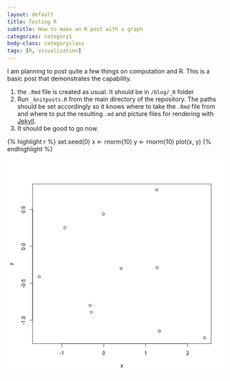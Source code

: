 ```yaml
---
layout: default
title: Testing R
subtitle: How to make an R post with a graph
categories: category1
body-class: categoryclass
tags: [R, visualization]
---
```


I am planning to post quite a few things on computation and R. This is a basic post that demonstrates the capability.

1. the `.Rmd` file is created as usual. It should be in `/blog/_R` folder
2. Run `_knitposts.R` from the main directory of the repository. The paths should be set accordingly so it knows where to take the `.Rmd` file from and where to put the resulting `.md` and picture files for rendering with [Jekyll](https://jekyllrb.com/).
3. It should be good to go now.



{% highlight r %}
set.seed(0)
x <- rnorm(10)
y <- rnorm(10)
plot(x, y)
{% endhighlight %}

![testing](/blog/figs/2015-11-18-testR/unnamed-chunk-1-1.png) 

